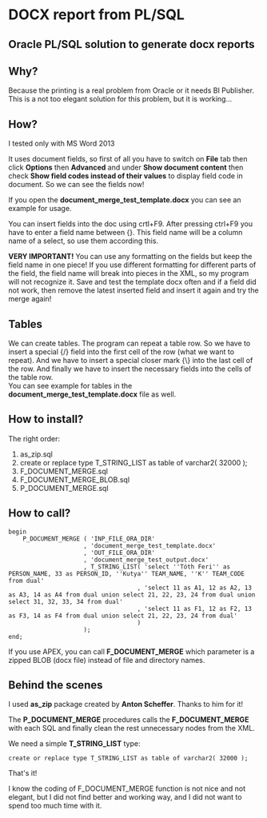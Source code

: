 
# DOCX report from PL/SQL

## Oracle PL/SQL solution to generate docx reports

## Why?

Because the printing is a real problem from Oracle or it needs BI Publisher.
This is a not too elegant solution for this problem, but it is working...

## How?

I tested only with MS Word 2013

It uses document fields, so first of all you have to switch on 
**File** tab then click **Options** then **Advanced** and under **Show document content** then check **Show field codes instead of their values** to display field code in document.
So we can see the fields now!

If you open the **document_merge_test_template.docx** you can see an example for usage.

You can insert fields into the doc using crtl+F9. After pressing ctrl+F9 you have to enter a field name between \{\}. This field name will be a column name of a select, so use them according this.

**VERY IMPORTANT!** You can use any formatting on the fields but keep the field name in one piece! If you use different formatting for different parts of the field, the field name will break into pieces in the XML, so my program will not recognize it.
Save and test the template docx often and if a field did not work, then remove the latest inserted field and insert it again and try the merge again!

## Tables
We can create tables. The program can repeat a table row. So we have to insert a special {/} field into the first cell of the row (what we want to repeat). And we have to insert a special closer mark \{\\} into the last cell of the row.
And finally we have to insert the necessary fields into the cells of the table row.   
You can see example for tables in the **document_merge_test_template.docx** file as well.

## How to install?
The right order:
1. as_zip.sql
2. create or replace type T_STRING_LIST as table of varchar2( 32000 );
3. F_DOCUMENT_MERGE.sql
4. F_DOCUMENT_MERGE_BLOB.sql
5. P_DOCUMENT_MERGE.sql


## How to call?


    begin
        P_DOCUMENT_MERGE ( 'INP_FILE_ORA_DIR'    
                         , 'document_merge_test_template.docx'
                         , 'OUT_FILE_ORA_DIR'
                         , 'document_merge_test_output.docx'
                         , T_STRING_LIST( 'select ''Tóth Feri'' as PERSON_NAME, 33 as PERSON_ID, ''Kutya'' TEAM_NAME, ''K'' TEAM_CODE from dual' 
                                        , 'select 11 as A1, 12 as A2, 13 as A3, 14 as A4 from dual union select 21, 22, 23, 24 from dual union  select 31, 32, 33, 34 from dual'
                                        , 'select 11 as F1, 12 as F2, 13 as F3, 14 as F4 from dual union select 21, 22, 23, 24 from dual' 
                                        ) 
                         );
    end;
    

If you use APEX, you can call **F_DOCUMENT_MERGE** which parameter is a zipped BLOB (docx file) instead of file and directory names.



## Behind the scenes

I used **as_zip** package created by **Anton Scheffer**. Thanks to him for it!

The **P_DOCUMENT_MERGE** procedures calls the **F_DOCUMENT_MERGE** with each SQL and finally clean the rest unnecessary nodes from the XML.

We need a simple **T_STRING_LIST** type:

    create or replace type T_STRING_LIST as table of varchar2( 32000 );

That's it!

I know the coding of F_DOCUMENT_MERGE function is not nice and not elegant, but I did not find better and working way, and I did not want to spend too much time with it.


